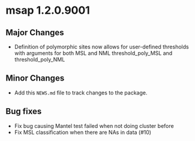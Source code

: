 # msap 1.2.0.9001

## Major Changes
* Definition of polymorphic sites now allows for user-defined thresholds with arguments for both MSL and NML threshold_poly_MSL and threshold_poly_NML

## Minor Changes
* Add this `NEWS.md` file to track changes to the package.

## Bug fixes
* Fix bug causing Mantel test failed when not doing cluster before
* Fix MSL classification when there are NAs in data (#10)

